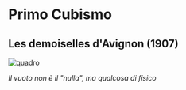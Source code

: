 # Primo Cubismo   
  
## Les demoiselles d'Avignon (1907)  
  
![quadro](/notes/https://blog.singulart.com/wp-content/uploads/2018/08/les-demoiselles-davignon-1.jpg)  
  
*Il vuoto non è il "nulla", ma qualcosa di fisico*  
  
